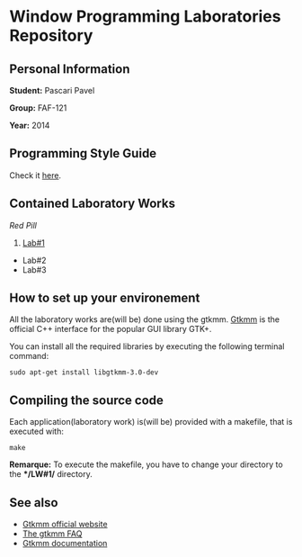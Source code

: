 # Window Programming Laboratories Repository


## Personal Information

**Student:** Pascari Pavel

**Group:** FAF-121

**Year:** 2014

## Programming Style Guide
Check it [here](PSG.md).

## Contained Laboratory Works


_Red Pill_

1. [Lab#1]()
*  Lab#2
*  Lab#3

## How to set up your environement

All the laboratory works are(will be) done using the gtkmm. [Gtkmm](http://en.wikipedia.org/wiki/Gtkmm) is the official C++ interface for the popular GUI library GTK+. 

You can install all the required libraries by executing the following terminal command:

```no-highlight
sudo apt-get install libgtkmm-3.0-dev
```

## Compiling the source code

Each application(laboratory work) is(will be) provided with a makefile, that is executed with:

```ho-highlight
make
```
**Remarque:**
     To execute the makefile, you have to change your directory to the __*/LW#1/__ directory.

## See also

+ [Gtkmm official website](http://www.gtkmm.org/en/)
+ [The gtkmm FAQ](http://www.gtkmm.org/docs/gtkmm-2.4/docs/FAQ/html/index.html#id2522614)
+ [Gtkmm documentation](http://www.gtkmm.org/en/documentation.html)

